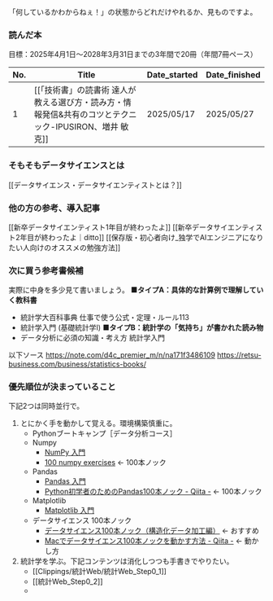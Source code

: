 「何しているかわからねぇ！」の状態からどれだけやれるか、見ものですよ。
### 読んだ本
目標：2025年4月1日〜2028年3月31日までの3年間で20冊（年間7冊ペース）

| No. | Title                                                       | Date_started | Date_finished |
| --- | ----------------------------------------------------------- | ------------ | ------------- |
| 1   | [[「技術書」の読書術 達人が教える選び方・読み方・情報発信&共有のコツとテクニック-IPUSIRON、増井 敏克]] | 2025/05/17   | 2025/05/27    |


### そもそもデータサイエンスとは
[[データサイエンス・データサイエンティストとは？]]

### 他の方の参考、導入記事
[[新卒データサイエンティスト1年目が終わったよ]]
[[新卒データサイエンティスト2年目が終わったよ｜ditto]]
[[保存版・初心者向け_独学でAIエンジニアになりたい人向けのオススメの勉強方法]]

### 次に買う参考書候補
実際に中身を多少見て書いましょう。
**■タイプA：具体的な計算例で理解していく教科書** 
- 統計学大百科事典 仕事で使う公式・定理・ルール113
- 統計学入門 (基礎統計学Ⅰ)
**■タイプB：統計学の「気持ち」が書かれた読み物**
- データ分析に必須の知識・考え方 統計学入門

以下ソース
https://note.com/d4c_premier_m/n/na171f3486109
https://retsu-business.com/business/statistics-books/


### 優先順位が決まっていること
下記2つは同時並行で。
1. とにかく手を動かして覚える。環境構築慎重に。
	- Pythonブートキャンプ［データ分析コース］
	- Numpy
		- [NumPy 入門](https://tutorials.chainer.org/ja/08_Introduction_to_NumPy.html)
		- [100 numpy exercises](https://github.com/rougier/numpy-100/blob/master/100_Numpy_exercises.md) ← 100本ノック
	- Pandas
		- [Pandas 入門](https://tutorials.chainer.org/ja/11_Introduction_to_Pandas.html)
		- [Python初学者のためのPandas100本ノック - Qiita -](https://qiita.com/kunishou/items/bd5fad9a334f4f5be51c) ← 100本ノック
	- Matplotlib
		- [Matplotlib 入門](https://tutorials.chainer.org/ja/12_Introduction_to_Matplotlib.html)
	- データサイエンス 100本ノック
		- [データサイエンス100本ノック（構造化データ加工編）](https://github.com/The-Japan-DataScientist-Society/100knocks-preprocess) ← おすすめ
		- [Macでデータサイエンス100本ノックを動かす方法 - Qiita -](https://qiita.com/karaage0703/items/1b18b1f4ab65d35afb5f) ← 動かし方
2. 統計学を学ぶ。下記コンテンツは消化しつつも手書きでやりたい。
	- [[Clippings/統計Web/統計Web_Step0_1]]
	- [[統計Web_Step0_2]]
	- 